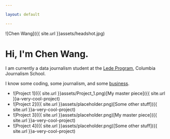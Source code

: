 ```yaml
---

layout: default

---
```

![Chen Wang]({{ site.url }}assets/headshot.jpg)

# Hi, I'm Chen Wang.

I am currently a data journalism student at the [Lede Program](http://ledeprogram.com), Columbia Journalism School.

I know some coding, some journalism, and some [business](http://www.rotman.utoronto.ca/Degrees/MastersPrograms/MBAPrograms/FullTimeMBA). 


* ![Project 1]({{ site.url }}assets/Project_1.png)[My master piece]({{ site.url }}a-very-cool-project)
* ![Project 2]({{ site.url }}assets/placeholder.png)[Some other stuff]({{ site.url }}a-very-cool-project)
* ![Project 3]({{ site.url }}assets/placeholder.png)[My master piece]({{ site.url }}a-very-cool-project)
* ![Project 4]({{ site.url }}assets/placeholder.png)[Some other stuff]({{ site.url }}a-very-cool-project)